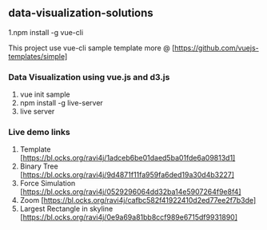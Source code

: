 ## data-visualization-solutions
1.npm install -g vue-cli

This project use vue-cli sample template more @ [https://github.com/vuejs-templates/simple]

### Data Visualization using vue.js and d3.js
 1. vue init sample <my-project>
 2. npm install -g live-server
 3. live server

### Live demo links
1. Template [https://bl.ocks.org/ravi4j/1adceb6be01daed5ba01fde6a09813d1]
2. Binary Tree [https://bl.ocks.org/ravi4j/9d4871f11fa959fa6ded19a30d4b3227]
3. Force Simulation [https://bl.ocks.org/ravi4j/0529296064dd32ba14e5907264f9e8f4]
4. Zoom [https://bl.ocks.org/ravi4j/cafbc582f41922410d2ed77ee2f7b3de]
5. Largest Rectangle in skyline [https://bl.ocks.org/ravi4j/0e9a69a81bb8ccf989e6715df9931890]